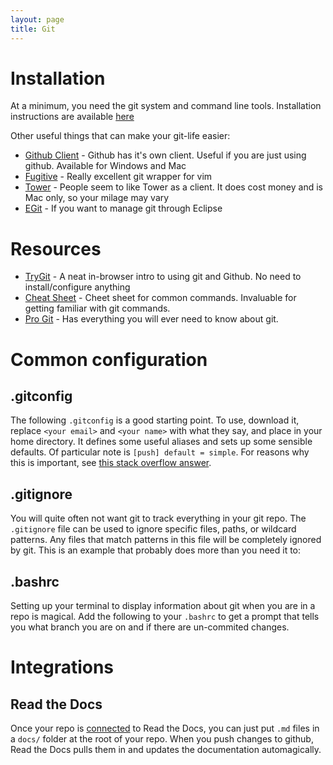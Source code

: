 ```yaml
---
layout: page
title: Git
---
```


# Installation

At a minimum, you need the git system and command line tools. Installation instructions
are available [here](https://git-scm.com/book/en/v2/Getting-Started-Installing-Git)

Other useful things that can make your git-life easier:

* [Github Client](https://desktop.github.com/) - Github has it's own client. Useful if
  you are just using github. Available for Windows and Mac
* [Fugitive](https://github.com/tpope/vim-fugitive) - Really excellent git wrapper for vim
* [Tower](https://www.git-tower.com) - People seem to like Tower as a client. It does
  cost money and is Mac only, so your milage may vary
* [EGit](http://www.eclipse.org/egit/) - If you want to manage git through Eclipse

# Resources

* [TryGit](https://try.github.io/levels/1/challenges/1) - A neat in-browser intro to
  using git and Github. No need to install/configure anything
* [Cheat Sheet](https://services.github.com/kit/downloads/github-git-cheat-sheet.pdf) -
  Cheet sheet for common commands. Invaluable for getting familiar with git commands.
* [Pro Git](https://git-scm.com/book/en/v2) - Has everything you will ever need to know
  about git.

# Common configuration

## .gitconfig

The following `.gitconfig` is a good starting point. To use, download it, replace `<your
email>` and `<your name>` with what they say, and place in your home directory. It
defines some useful aliases and sets up some sensible defaults. Of particular note is
`[push] default = simple`. For reasons why this is important, see [this stack overflow
answer](http://stackoverflow.com/a/13148313/1058324).

<div data-gist-id="jiacona/2659ad2e290bda2fc6869f67b2d32b98" data-gist-hide-line-numbers="true"></div>

## .gitignore

You will quite often not want git to track everything in your git repo. The `.gitignore`
file can be used to ignore specific files, paths, or wildcard patterns. Any files that
match patterns in this file will be completely ignored by git.  This is an example that
probably does more than you need it to:

<div data-gist-id="octocat/9257657" data-gist-hide-line-numbers="true"></div>

## .bashrc

Setting up your terminal to display information about git when you are in a repo is
magical. Add the following to your `.bashrc` to get a prompt that tells you what branch
you are on and if there are un-commited changes.

<div data-gist-id="jiacona/1d0902a008a69fbdb34f47e35456ca30" data-gist-hide-line-numbers="true"></div>

# Integrations

## Read the Docs

Once your repo is
[connected](https://read-the-docs.readthedocs.io/en/latest/getting_started.html#import-your-docs)
to Read the Docs, you can just put `.md` files in a `docs/` folder at the root of your
repo. When you push changes to github, Read the Docs pulls them in and updates the
documentation automagically.
